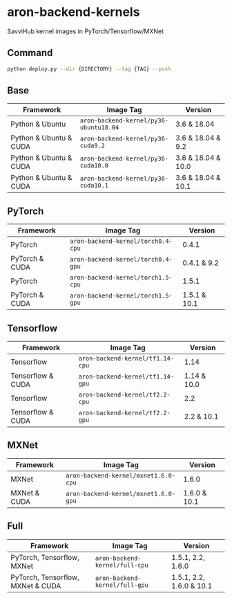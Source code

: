 # aron-backend-kernels

SavviHub kernel images in PyTorch/Tensorflow/MXNet

## Command
```bash
python deploy.py --dir {DIRECTORY} --tag {TAG} --push
```

## Base
| Framework                | Image Tag                              | Version              | 
|--------------------------|----------------------------------------|----------------------|
| Python & Ubuntu          | `aron-backend-kernel/py36-ubuntu18.04` | 3.6 & 18.04          |
| Python & Ubuntu & CUDA   | `aron-backend-kernel/py36-cuda9.2`     | 3.6 & 18.04 & 9.2    |
| Python & Ubuntu & CUDA   | `aron-backend-kernel/py36-cuda10.0`    | 3.6 & 18.04 & 10.0   |
| Python & Ubuntu & CUDA   | `aron-backend-kernel/py36-cuda10.1`    | 3.6 & 18.04 & 10.1   |

## PyTorch
| Framework       | Image Tag                          | Version      | 
|-----------------|------------------------------------|--------------|
| PyTorch         | `aron-backend-kernel/torch0.4-cpu` | 0.4.1        |
| PyTorch & CUDA  | `aron-backend-kernel/torch0.4-gpu` | 0.4.1 & 9.2  |
| PyTorch         | `aron-backend-kernel/torch1.5-cpu` | 1.5.1        |
| PyTorch & CUDA  | `aron-backend-kernel/torch1.5-gpu` | 1.5.1 & 10.1 |

## Tensorflow
| Framework          | Image Tag                        | Version      | 
|--------------------|----------------------------------|--------------|
| Tensorflow         | `aron-backend-kernel/tf1.14-cpu` | 1.14         |
| Tensorflow & CUDA  | `aron-backend-kernel/tf1.14-gpu` | 1.14 & 10.0  |
| Tensorflow         | `aron-backend-kernel/tf2.2-cpu`  | 2.2          |
| Tensorflow & CUDA  | `aron-backend-kernel/tf2.2-gpu`  | 2.2 & 10.1   |

## MXNet
| Framework    | Image Tag                            | Version       | 
|--------------|--------------------------------------|---------------|
| MXNet        | `aron-backend-kernel/mxnet1.6.0-cpu` | 1.6.0         |
| MXNet & CUDA | `aron-backend-kernel/mxnet1.6.0-gpu` | 1.6.0 & 10.1  |

## Full
| Framework                         | Image Tag                      | Version                   | 
|-----------------------------------|--------------------------------|---------------------------|
| PyTorch, Tensorflow, MXNet        | `aron-backend-kernel/full-cpu` | 1.5.1, 2.2, 1.6.0         |
| PyTorch, Tensorflow, MXNet & CUDA | `aron-backend-kernel/full-gpu` | 1.5.1, 2.2, 1.6.0 & 10.1  |